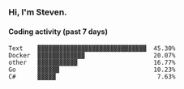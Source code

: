 ### Hi, I'm Steven.

#### Coding activity (past 7 days)
```
Text    ▓▓▓▓▓▓▓▓▓▓▓▓▓▓▓▓▓▓▓▓▓▓▓▓▓▓▓▓▓▓  45.30%
Docker  ▓▓▓▓▓▓▓▓▓▓▓▓▓                   20.07%
other   ▓▓▓▓▓▓▓▓▓▓▓                     16.77%
Go      ▓▓▓▓▓▓                          10.23%
C#      ▓▓▓▓▓                            7.63%
```

